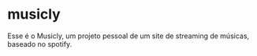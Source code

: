 # musicly
 Esse é o Musicly, um projeto pessoal de um site de streaming de músicas, baseado no spotify.
